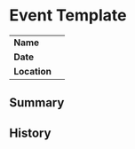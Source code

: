 # Event Template

|||
| --- | --- |
| **Name** | | event.2
| **Date** | |
| **Location** | |

## Summary

## History
